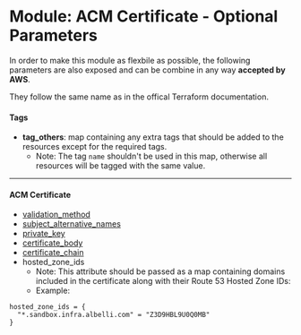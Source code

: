 # Module: ACM Certificate - Optional Parameters

In order to make this module as flexbile as possible, the following parameters are also exposed and can be combine in any way **accepted by AWS**.

They follow the same name as in the offical Terraform documentation.

#### Tags

* **tag_others**: map containing any extra tags that should be added to the resources except for the required tags.
  * Note: The tag `name` shouldn't be used in this map, otherwise all resources will be tagged with the same value.

------

#### ACM Certificate

* [validation_method](https://www.terraform.io/docs/providers/aws/r/acm_certificate.html#validation_method)
* [subject_alternative_names](https://www.terraform.io/docs/providers/aws/r/acm_certificate.html#subject_alternative_names)
* [private_key](https://www.terraform.io/docs/providers/aws/r/acm_certificate.html#private_key)
* [certificate_body](https://www.terraform.io/docs/providers/aws/r/acm_certificate.html#certificate_body)
* [certificate_chain](https://www.terraform.io/docs/providers/aws/r/acm_certificate.html#certificate_chain)
* hosted_zone_ids
  * Note: This attribute should be passed as a map containing domains included in the certificate along with their Route 53 Hosted Zone IDs:
  * Example:
```
hosted_zone_ids = {
  "*.sandbox.infra.albelli.com" = "Z3D9HBL9U0Q0MB"
}
```
